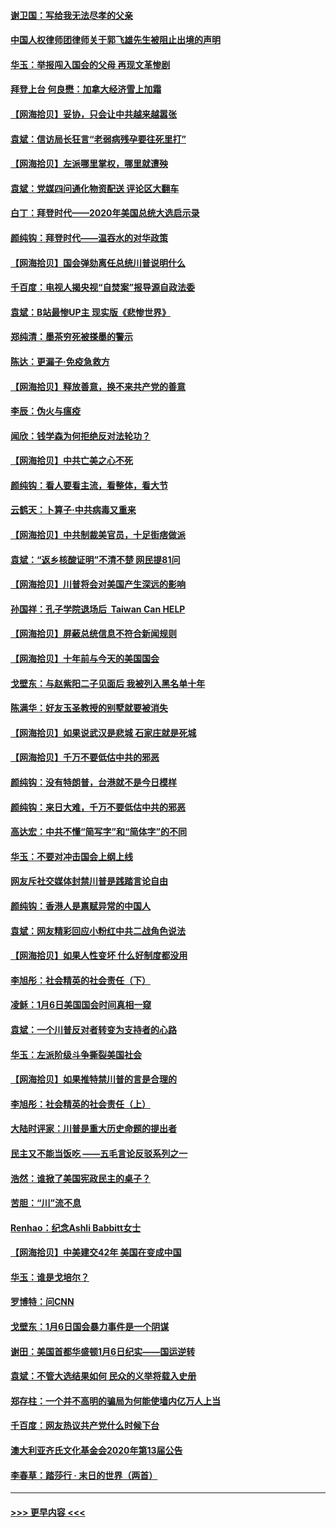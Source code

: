 #### [谢卫国：写给我无法尽孝的父亲](../pages/nsc993/n12720325.md?t=01292102) 
#### [中国人权律师团律师关于郭飞雄先生被阻止出境的声明](../pages/nsc993/n12720203.md?t=01292102) 
#### [华玉：举报闯入国会的父母 再现文革惨剧](../pages/nsc993/n12719070.md?t=01292102) 
#### [拜登上台 何良懋：加拿大经济雪上加霜](../pages/nsc993/n12718943.md?t=01292102) 
#### [【网海拾贝】妥协，只会让中共越来越嚣张](../pages/nsc993/n12717392.md?t=01292102) 
#### [袁斌：信访局长狂言“老弱病残孕要往死里打”](../pages/nsc993/n12717343.md?t=01292102) 
#### [【网海拾贝】左派哪里掌权，哪里就遭殃](../pages/nsc993/n12715009.md?t=01292102) 
#### [袁斌：党媒四问通化物资配送 评论区大翻车](../pages/nsc993/n12714950.md?t=01292102) 
#### [白丁：拜登时代——2020年美国总统大选启示录](../pages/nsc993/n12714920.md?t=01292102) 
#### [颜纯钩：拜登时代——温吞水的对华政策](../pages/nsc993/n12713245.md?t=01292102) 
#### [【网海拾贝】国会弹劾离任总统川普说明什么](../pages/nsc993/n12712816.md?t=01292102) 
#### [千百度：电视人揭央视“自焚案”报导源自政法委](../pages/nsc993/n12709760.md?t=01292102) 
#### [袁斌：B站最惨UP主 现实版《悲惨世界》](../pages/nsc993/n12709686.md?t=01292102) 
#### [郑纯清：墨茶穷死被搽墨的警示](../pages/nsc993/n12709262.md?t=01292102) 
#### [陈达：更漏子·免疫急救方](../pages/nsc993/n12709244.md?t=01292102) 
#### [【网海拾贝】释放善意，换不来共产党的善意](../pages/nsc993/n12708361.md?t=01292102) 
#### [李辰：伪火与瘟疫](../pages/nsc993/n12707981.md?t=01292102) 
#### [闻欣：钱学森为何拒绝反对法轮功？](../pages/nsc993/n12707407.md?t=01292102) 
#### [【网海拾贝】中共亡美之心不死](../pages/nsc993/n12707621.md?t=01292102) 
#### [颜纯钩：看人要看主流，看整体，看大节](../pages/nsc993/n12707536.md?t=01292102) 
#### [云鹤天：卜算子‧中共病毒又重来](../pages/nsc993/n12707408.md?t=01292102) 
#### [【网海拾贝】中共制裁美官员，十足街痞做派](../pages/nsc993/n12705115.md?t=01292102) 
#### [袁斌：“返乡核酸证明”不清不楚 网民提81问](../pages/nsc993/n12704982.md?t=01292102) 
#### [【网海拾贝】川普将会对美国产生深远的影响](../pages/nsc993/n12703045.md?t=01292102) 
#### [孙国祥：孔子学院退场后  Taiwan Can HELP](../pages/nsc993/n12702430.md?t=01292102) 
#### [【网海拾贝】屏蔽总统信息不符合新闻规则](../pages/nsc993/n12699998.md?t=01292102) 
#### [【网海拾贝】十年前与今天的美国国会](../pages/nsc993/n12696993.md?t=01292102) 
#### [戈壁东：与赵紫阳二子见面后 我被列入黑名单十年](../pages/nsc993/n12696215.md?t=01292102) 
#### [陈满华：好友玉圣教授的别墅就要被消失](../pages/nsc993/n12695411.md?t=01292102) 
#### [【网海拾贝】如果说武汉是悲城 石家庄就是死城](../pages/nsc993/n12694589.md?t=01292102) 
#### [【网海拾贝】千万不要低估中共的邪恶](../pages/nsc993/n12692771.md?t=01292102) 
#### [颜纯钩：没有特朗普，台港就不是今日模样](../pages/nsc993/n12692678.md?t=01292102) 
#### [颜纯钩：来日大难，千万不要低估中共的邪恶](../pages/nsc993/n12692080.md?t=01292102) 
#### [高达宏：中共不懂“简写字”和“简体字”的不同](../pages/nsc993/n12692068.md?t=01292102) 
#### [华玉：不要对冲击国会上纲上线](../pages/nsc993/n12689948.md?t=01292102) 
#### [网友斥社交媒体封禁川普是践踏言论自由](../pages/nsc993/n12687482.md?t=01292102) 
#### [颜纯钩：香港人是禀赋异常的中国人](../pages/nsc993/n12685142.md?t=01292102) 
#### [袁斌：网友精彩回应小粉红中共二战角色说法](../pages/nsc993/n12684994.md?t=01292102) 
#### [【网海拾贝】如果人性变坏 什么好制度都没用](../pages/nsc993/n12683000.md?t=01292102) 
#### [李旭彤：社会精英的社会责任（下）](../pages/nsc993/n12680604.md?t=01292102) 
#### [凌稣：1月6日美国国会时间真相一窥](../pages/nsc993/n12682780.md?t=01292102) 
#### [袁斌：一个川普反对者转变为支持者的心路](../pages/nsc993/n12682700.md?t=01292102) 
#### [华玉：左派阶级斗争撕裂美国社会](../pages/nsc993/n12681226.md?t=01292102) 
#### [【网海拾贝】如果推特禁川普的言是合理的](../pages/nsc993/n12681232.md?t=01292102) 
#### [李旭彤：社会精英的社会责任（上）](../pages/nsc993/n12680501.md?t=01292102) 
#### [大陆时评家：川普是重大历史命题的提出者](../pages/nsc993/n12679904.md?t=01292102) 
#### [民主又不能当饭吃 ——五毛言论反驳系列之一](../pages/nsc993/n12679877.md?t=01292102) 
#### [浩然：谁掀了美国宪政民主的桌子？](../pages/nsc993/n12679850.md?t=01292102) 
#### [苦胆：“川”流不息](../pages/nsc993/n12678388.md?t=01292102) 
#### [Renhao：纪念Ashli Babbitt女士](../pages/nsc993/n12678359.md?t=01292102) 
#### [【网海拾贝】中美建交42年 美国在变成中国](../pages/nsc993/n12678324.md?t=01292102) 
#### [华玉：谁是戈培尔？](../pages/nsc993/n12677515.md?t=01292102) 
#### [罗博特：问CNN](../pages/nsc993/n12677172.md?t=01292102) 
#### [戈壁东：1月6日国会暴力事件是一个阴谋](../pages/nsc993/n12674639.md?t=01292102) 
#### [谢田：美国首都华盛顿1月6日纪实——国运逆转](../pages/nsc993/n12673190.md?t=01292102) 
#### [袁斌：不管大选结果如何 民众的义举将载入史册](../pages/nsc993/n12672787.md?t=01292102) 
#### [郑存柱：一个并不高明的骗局为何能使墙内亿万人上当](../pages/nsc993/n12671449.md?t=01292102) 
#### [千百度：网友热议共产党什么时候下台](../pages/nsc993/n12670442.md?t=01292102) 
#### [澳大利亚齐氏文化基金会2020年第13届公告](../pages/nsc993/n12670273.md?t=01292102) 
#### [李春草：踏莎行 · 末日的世界（两首）](../pages/nsc993/n12670253.md?t=01292102) 

----
#### [ >>> 更早内容 <<< ](../indexes/nsc993-earlier.md)
